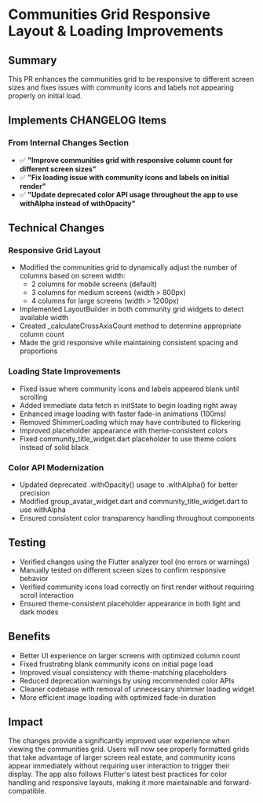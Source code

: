 # Communities Grid Responsive Layout & Loading Improvements

## Summary
This PR enhances the communities grid to be responsive to different screen sizes and fixes issues with community icons and labels not appearing properly on initial load.

## Implements CHANGELOG Items

### From Internal Changes Section
- ✅ **"Improve communities grid with responsive column count for different screen sizes"**
- ✅ **"Fix loading issue with community icons and labels on initial render"**
- ✅ **"Update deprecated color API usage throughout the app to use withAlpha instead of withOpacity"**

## Technical Changes

### Responsive Grid Layout
- Modified the communities grid to dynamically adjust the number of columns based on screen width:
  - 2 columns for mobile screens (default)
  - 3 columns for medium screens (width > 800px) 
  - 4 columns for large screens (width > 1200px)
- Implemented LayoutBuilder in both community grid widgets to detect available width
- Created _calculateCrossAxisCount method to determine appropriate column count
- Made the grid responsive while maintaining consistent spacing and proportions

### Loading State Improvements
- Fixed issue where community icons and labels appeared blank until scrolling
- Added immediate data fetch in initState to begin loading right away
- Enhanced image loading with faster fade-in animations (100ms)
- Removed ShimmerLoading which may have contributed to flickering
- Improved placeholder appearance with theme-consistent colors
- Fixed community_title_widget.dart placeholder to use theme colors instead of solid black

### Color API Modernization
- Updated deprecated .withOpacity() usage to .withAlpha() for better precision
- Modified group_avatar_widget.dart and community_title_widget.dart to use withAlpha
- Ensured consistent color transparency handling throughout components

## Testing
- Verified changes using the Flutter analyzer tool (no errors or warnings)
- Manually tested on different screen sizes to confirm responsive behavior
- Verified community icons load correctly on first render without requiring scroll interaction
- Ensured theme-consistent placeholder appearance in both light and dark modes

## Benefits
- Better UI experience on larger screens with optimized column count
- Fixed frustrating blank community icons on initial page load
- Improved visual consistency with theme-matching placeholders
- Reduced deprecation warnings by using recommended color APIs
- Cleaner codebase with removal of unnecessary shimmer loading widget
- More efficient image loading with optimized fade-in duration

## Impact 
The changes provide a significantly improved user experience when viewing the communities grid. Users will now see properly formatted grids that take advantage of larger screen real estate, and community icons appear immediately without requiring user interaction to trigger their display. The app also follows Flutter's latest best practices for color handling and responsive layouts, making it more maintainable and forward-compatible.